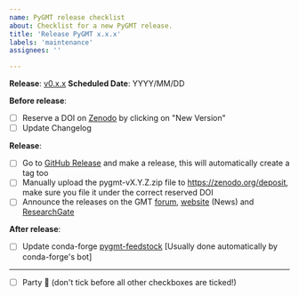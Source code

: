 ```yaml
---
name: PyGMT release checklist
about: Checklist for a new PyGMT release.
title: 'Release PyGMT x.x.x'
labels: 'maintenance'
assignees: ''

---
```


**Release**: [v0.x.x](https://github.com/GenericMappingTools/pygmt/milestones/0.x.x)
**Scheduled Date**: YYYY/MM/DD

**Before release**:
- [ ] Reserve a DOI on [Zenodo](https://zenodo.org) by clicking on "New Version"
- [ ] Update Changelog

**Release**:
- [ ] Go to [GitHub Release](https://github.com/GenericMappingTools/pygmt/releases) and make a release, this will automatically create a tag too
- [ ] Manually upload the pygmt-vX.Y.Z.zip file to https://zenodo.org/deposit, make sure you file it under the correct reserved DOI
- [ ] Announce the releases on the GMT [forum](https://forum.generic-mapping-tools.org/c/news/), [website](https://github.com/GenericMappingTools/website) (News) and [ResearchGate](https://www.researchgate.net/project/PyGMT-A-Python-interface-for-the-Generic-Mapping-Tools)

**After release**:
- [ ] Update conda-forge [pygmt-feedstock](https://github.com/conda-forge/pygmt-feedstock) [Usually done automatically by conda-forge's bot]

---

- [ ] Party :tada: (don't tick before all other checkboxes are ticked!)
